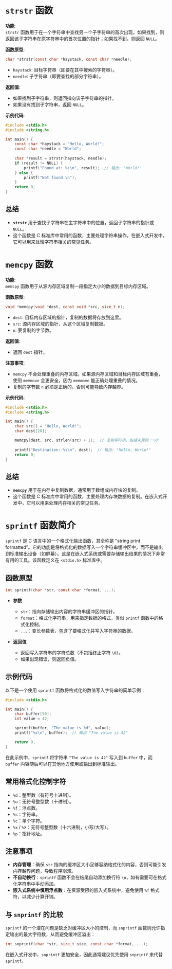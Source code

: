 # `strstr` 函数

**功能**:  
`strstr` 函数用于在一个字符串中查找另一个子字符串的首次出现。如果找到，则返回该子字符串在原字符串中的首次位置的指针；如果找不到，则返回 `NULL`。

**函数原型**:
```c
char *strstr(const char *haystack, const char *needle);
```

- `haystack`: 目标字符串（即要在其中搜索的字符串）。
- `needle`: 子字符串（即要查找的部分字符串）。

**返回值**:
- 如果找到子字符串，则返回指向该子字符串的指针。
- 如果没有找到子字符串，返回 `NULL`。

**示例代码**:

```c
#include <stdio.h>
#include <string.h>

int main() {
    const char *haystack = "Hello, World!";
    const char *needle = "World";
    
    char *result = strstr(haystack, needle);
    if (result != NULL) {
        printf("Found at: %s\n", result);  // 输出: "World!"
    } else {
        printf("Not found.\n");
    }
    return 0;
}
```

## 总结

- **`strstr`** 用于查找子字符串在主字符串中的位置，返回子字符串的指针或 `NULL`。
- 这个函数是 C 标准库中常用的函数，主要处理字符串操作，在嵌入式开发中，它可以用来处理字符串相关的常见任务。



# `memcpy` 函数

**功能**:  
`memcpy` 函数用于从源内存区域复制一段指定大小的数据到目标内存区域。

**函数原型**:
```c
void *memcpy(void *dest, const void *src, size_t n);
```

- `dest`: 目标内存区域的指针，复制的数据将存放到这里。
- `src`: 源内存区域的指针，从这个区域复制数据。
- `n`: 要复制的字节数。

**返回值**:
- 返回 `dest` 指针。

**注意事项**:
- `memcpy` 不会处理重叠的内存区域。如果源内存区域和目标内存区域有重叠，使用 `memmove` 会更安全，因为 `memmove` 能正确处理重叠的情况。
- 复制的字节数 `n` 必须是正确的，否则可能导致内存越界。

**示例代码**:
```c
#include <stdio.h>
#include <string.h>

int main() {
    char src[] = "Hello, World!";
    char dest[20];

    memcpy(dest, src, strlen(src) + 1);  // 复制字符串，包括末尾的 '\0'
    
    printf("Destination: %s\n", dest);  // 输出: "Hello, World!"
    return 0;
}
```

## 总结

- **`memcpy`** 用于在内存中复制数据，通常用于数组或内存块的复制。
- 这个函数是 C 标准库中常用的函数，主要处理内存块数据的复制。在嵌入式开发中，它可以用来处理内存相关的常见任务。



# `sprintf` 函数简介

`sprintf` 是 C 语言中的一个格式化输出函数，其全称是 “string print formatted”。它的功能是将格式化的数据写入一个字符串缓冲区中，而不是输出到标准输出设备（如屏幕）。这是在嵌入式系统或需要存储输出结果的情况下非常有用的工具。该函数定义在 `<stdio.h>` 标准库中。

## 函数原型

```c
int sprintf(char *str, const char *format, ...);
```

- **参数**
  - `str`：指向存储输出内容的字符串缓冲区的指针。
  - `format`：格式化字符串，用来指定数据的格式，类似 `printf` 函数中的格式化控制。
  - `...`：变长参数表，包含了要格式化并写入字符串的数据。

- **返回值**
  - 返回写入字符串的字符总数（不包括终止字符 `\0`）。
  - 如果出现错误，则返回负值。

## 示例代码

以下是一个使用 `sprintf` 函数将格式化的数值写入字符串的简单示例：

```c
#include <stdio.h>

int main() {
    char buffer[50];
    int value = 42;

    sprintf(buffer, "The value is %d", value);
    printf("%s\n", buffer);  // 输出 "The value is 42"

    return 0;
}
```

在此示例中，`sprintf` 将字符串 `"The value is 42"` 写入到 `buffer` 中，而 `buffer` 内容随后可以在其他地方使用或输出到标准输出。

## 常用格式化控制字符

- `%d`：整型数（有符号十进制）。
- `%u`：无符号整型数（十进制）。
- `%f`：浮点数。
- `%s`：字符串。
- `%c`：单个字符。
- `%x` / `%X`：无符号整型数（十六进制，小写/大写）。
- `%p`：指针地址。

## 注意事项

- **内存管理**：确保 `str` 指向的缓冲区大小足够容纳格式化的内容，否则可能引发内存越界问题，导致程序崩溃。
- **不自动换行**：`sprintf` 函数不会在结尾自动添加换行符 `\n`，如有需要可在格式化字符串中手动添加。
- **嵌入式系统中慎用浮点数**：在资源受限的嵌入式系统中，避免使用 `%f` 格式符，以减少计算开销。

## 与 `snprintf` 的比较

`sprintf` 的一个潜在问题是缺乏对缓冲区大小的控制，而 `snprintf` 函数则允许指定输出的最大字符数，从而避免缓冲区溢出：

```c
int snprintf(char *str, size_t size, const char *format, ...);
```

在嵌入式开发中，`snprintf` 更加安全，因此通常建议优先使用 `snprintf` 来代替 `sprintf`。